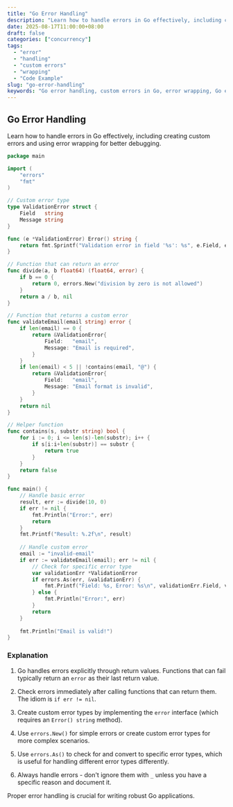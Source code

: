 ```yaml
---
title: "Go Error Handling"
description: "Learn how to handle errors in Go effectively, including creating custom errors and using error wrapping for better debugging."
date: 2025-08-17T11:00:00+08:00
draft: false
categories: ["concurrency"]
tags: 
  - "error"
  - "handling"
  - "custom errors"
  - "wrapping"
  - "Code Example"
slug: "go-error-handling"
keywords: "Go error handling, custom errors in Go, error wrapping, Go error patterns, Go programming errors"
---
```


## Go Error Handling

Learn how to handle errors in Go effectively, including creating custom errors and using error wrapping for better debugging.

```go
package main

import (
    "errors"
    "fmt"
)

// Custom error type
type ValidationError struct {
    Field   string
    Message string
}

func (e *ValidationError) Error() string {
    return fmt.Sprintf("Validation error in field '%s': %s", e.Field, e.Message)
}

// Function that can return an error
func divide(a, b float64) (float64, error) {
    if b == 0 {
        return 0, errors.New("division by zero is not allowed")
    }
    return a / b, nil
}

// Function that returns a custom error
func validateEmail(email string) error {
    if len(email) == 0 {
        return &ValidationError{
            Field:   "email",
            Message: "Email is required",
        }
    }
    if len(email) < 5 || !contains(email, "@") {
        return &ValidationError{
            Field:   "email",
            Message: "Email format is invalid",
        }
    }
    return nil
}

// Helper function
func contains(s, substr string) bool {
    for i := 0; i <= len(s)-len(substr); i++ {
        if s[i:i+len(substr)] == substr {
            return true
        }
    }
    return false
}

func main() {
    // Handle basic error
    result, err := divide(10, 0)
    if err != nil {
        fmt.Println("Error:", err)
        return
    }
    fmt.Printf("Result: %.2f\n", result)
    
    // Handle custom error
    email := "invalid-email"
    if err := validateEmail(email); err != nil {
        // Check for specific error type
        var validationErr *ValidationError
        if errors.As(err, &validationErr) {
            fmt.Printf("Field: %s, Error: %s\n", validationErr.Field, validationErr.Message)
        } else {
            fmt.Println("Error:", err)
        }
        return
    }
    
    fmt.Println("Email is valid!")
}
```

### Explanation

1. Go handles errors explicitly through return values. Functions that can fail typically return an `error` as their last return value.

2. Check errors immediately after calling functions that can return them. The idiom is `if err != nil`.

3. Create custom error types by implementing the `error` interface (which requires an `Error() string` method).

4. Use `errors.New()` for simple errors or create custom error types for more complex scenarios.

5. Use `errors.As()` to check for and convert to specific error types, which is useful for handling different error types differently.

6. Always handle errors - don't ignore them with `_` unless you have a specific reason and document it.

Proper error handling is crucial for writing robust Go applications.